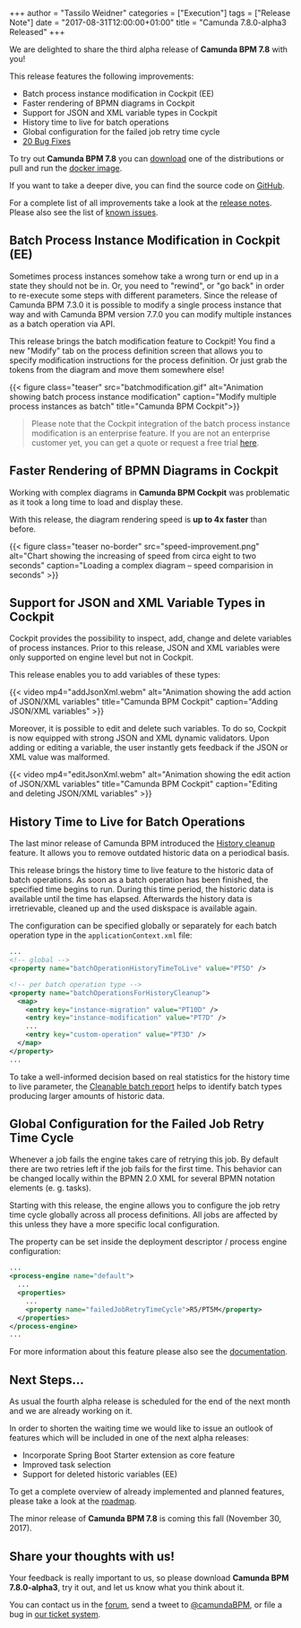 +++
author = "Tassilo Weidner"
categories = ["Execution"]
tags = ["Release Note"]
date = "2017-08-31T12:00:00+01:00"
title = "Camunda 7.8.0-alpha3 Released"
+++

We are delighted to share the third alpha release of **Camunda BPM 7.8** with you!

This release features the following improvements:

* Batch process instance modification in Cockpit (EE)
* Faster rendering of BPMN diagrams in Cockpit
* Support for JSON and XML variable types in Cockpit
* History time to live for batch operations
* Global configuration for the failed job retry time cycle
* [20 Bug Fixes](https://app.camunda.com/jira/issues/?jql=issuetype%20%3D%20%22Bug%20Report%22%20AND%20fixVersion%20%3D%207.8.0-alpha3)

To try out **Camunda BPM 7.8** you can [download](https://camunda.org/download/#latest) one of the distributions or pull and run the 
[docker image](https://hub.docker.com/r/camunda/camunda-bpm-platform/).

If you want to take a deeper dive, you can find the source code on [GitHub](https://github.com/camunda/camunda-bpm-platform/releases/tag/7.8.0-alpha3).

For a complete list of all improvements take a look at the [release notes](https://app.camunda.com/jira/secure/ReleaseNote.jspa?version=14907&projectId=10230).
Please also see the list of [known issues](https://app.camunda.com/jira/issues/?jql=affectedVersion%20%3D%207.8.0-alpha3).
<!--more-->

## Batch Process Instance Modification in Cockpit (EE)
Sometimes process instances somehow take a wrong turn or end up in a state they should not be in. Or, you need to "rewind", or 
"go back" in order to re-execute some steps with different parameters. Since the release of Camunda BPM 7.3.0 it is possible to modify a 
single process instance that way and with Camunda BPM version 7.7.0 you can modify multiple instances as a batch operation via API.

This release brings the batch modification feature to Cockpit! You find a new "Modify" tab on the process definition screen 
that allows you to specify modification instructions for the process definition. Or just grab the tokens from the diagram and 
move them somewhere else!

{{< figure class="teaser" src="batchmodification.gif" alt="Animation showing batch process instance modification" 
caption="Modify multiple process instances as batch" title="Camunda BPM Cockpit">}}

> Please note that the Cockpit integration of the batch process instance modification is an enterprise feature. If you are 
> not an enterprise customer yet, you can get a quote or request a free trial [here](https://camunda.com/bpm/enterprise/).

## Faster Rendering of BPMN Diagrams in Cockpit
Working with complex diagrams in **Camunda BPM Cockpit** was problematic as it took a long time to load and display these.

With this release, the diagram rendering speed is **up to 4x faster** than before.

{{< figure class="teaser no-border" src="speed-improvement.png" alt="Chart showing the increasing of speed from circa eight to two seconds" 
caption="Loading a complex diagram – speed comparision in seconds" >}}

## Support for JSON and XML Variable Types in Cockpit
Cockpit provides the possibility to inspect, add, change and delete variables of process instances. Prior to this release, 
JSON and XML variables were only supported on engine level but not in Cockpit. 

This release enables you to add variables of these types:

{{< video mp4="addJsonXml.webm" alt="Animation showing the add action of JSON/XML variables"
title="Camunda BPM Cockpit" caption="Adding JSON/XML variables" >}}

Moreover, it is possible to edit and delete such variables. To do so, Cockpit is now equipped with strong JSON and XML 
dynamic validators. Upon adding or editing a variable, the user instantly gets feedback if the JSON or XML value was malformed.

{{< video mp4="editJsonXml.webm" alt="Animation showing the edit action of JSON/XML variables" 
title="Camunda BPM Cockpit" caption="Editing and deleting JSON/XML variables" >}}

## History Time to Live for Batch Operations
The last minor release of Camunda BPM introduced the 
[History cleanup](https://docs.camunda.org/manual/latest/user-guide/process-engine/history/#history-cleanup) 
feature. It allows you to remove outdated historic data on a periodical basis. 

This release brings the history time to live feature to the historic data of batch operations. As soon as a batch operation
has been finished, the specified time begins to run. During this time period, the historic data is available until the 
time has elapsed. Afterwards the history data is irretrievable, cleaned up and the used diskspace is available again.

The configuration can be specified globally or separately for each batch operation type in the `applicationContext.xml` file:

```xml
...
<!-- global -->
<property name="batchOperationHistoryTimeToLive" value="PT5D" />

<!-- per batch operation type -->
<property name="batchOperationsForHistoryCleanup">
  <map>
    <entry key="instance-migration" value="PT10D" />
    <entry key="instance-modification" value="PT7D" />
    ...
    <entry key="custom-operation" value="PT3D" />
  </map>
</property>
...
```

To take a well-informed decision based on real statistics for the history time to live parameter, the
[Cleanable batch report](https://docs.camunda.org/manual/latest/reference/rest/history/batch/get-cleanable-batch-report/)
helps to identify batch types producing larger amounts of historic data.

## Global Configuration for the Failed Job Retry Time Cycle
Whenever a job fails the engine takes care of retrying this job. By default there are two retries left if the job fails
for the first time. This behavior can be changed locally within the BPMN 2.0 XML for several BPMN notation elements 
(e. g. tasks).

Starting with this release, the engine allows you to configure the job retry time cycle globally across all process 
definitions. All jobs are affected by this unless they have a more specific local configuration.

The property can be set inside the deployment descriptor / process engine configuration:
```xml
...
<process-engine name="default">
  ...
  <properties>
    ...
    <property name="failedJobRetryTimeCycle">R5/PT5M</property>
  </properties>
</process-engine>
...
```

For more information about this feature please also see the 
[documentation](https://docs.camunda.org/manual/latest/user-guide/process-engine/the-job-executor/#retry-time-cycle-configuration).

## Next Steps...
As usual the fourth alpha release is scheduled for the end of the next month and we are already working on it.

In order to shorten the waiting time we would like to issue an outlook of features which will be included in one of the 
next alpha releases:

* Incorporate Spring Boot Starter extension as core feature
* Improved task selection
* Support for deleted historic variables (EE)

To get a complete overview of already implemented and planned features, please take a look at the [roadmap](https://camunda.org/roadmap).


The minor release of **Camunda BPM 7.8** is coming this fall (November 30, 2017).

## Share your thoughts with us!
Your feedback is really important to us, so please download **Camunda BPM 7.8.0-alpha3**, try it out, and let us know 
what you think about it.

You can contact us in the [forum](https://forum.camunda.org/), send a tweet to [@camundaBPM](http://twitter.com/camundaBPM),
or file a bug in [our ticket system](https://app.camunda.com/jira/secure/CreateIssue!default.jspa).
